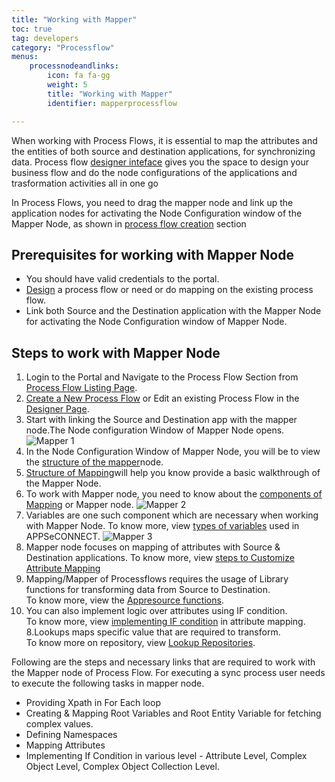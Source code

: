 ```yaml
---
title: "Working with Mapper"
toc: true
tag: developers
category: "Processflow"
menus: 
    processnodeandlinks:
        icon: fa fa-gg
        weight: 5
        title: "Working with Mapper" 
        identifier: mapperprocessflow 

---
```


When working with Process Flows, it is essential to map the attributes and the entities of both source and destination applications, for synchronizing data.
Process flow [designer inteface](/processflow/designer-processflow/) gives you the space to design your business flow
and do the node configurations of the applications and trasformation activities all in one go
 
In Process Flows, you need to drag the mapper node and link up the application nodes for activating the Node Configuration window 
of the Mapper Node, as shown in [process flow creation](/processflow/creating-processflow/) section

## Prerequisites for working with Mapper Node
* You should have valid credentials to the portal.
* [Design](/processflow/designer-processflow/) a process flow or need or do mapping on the existing process flow.
* Link both Source and the Destination application with the Mapper Node 
  for activating the Node Configuration window of Mapper Node.

## Steps to work with Mapper Node

1.	Login to the Portal and Navigate to the Process Flow Section from [Process Flow Listing Page](/processflow/processflow-listing-page/).        
2.	[Create a New Process Flow](/processflow/creating-processflow/) or Edit an existing Process Flow in the [Designer Page](/processflow/designer-processflow/).      
3. Start with linking  the Source and Destination app with the mapper node.The Node configuration Window of Mapper Node opens.
 ![Mapper 1](../../../staticfiles/processflow/media/mapper/mapper_1.png)   
4. In the Node Configuration Window of Mapper Node, you will be to view the 
   [structure of the mapper](/transformation/getting-started-with-mapping/#structure-of-mapping)node.  
5.	[Structure of Mapping](/transformation/getting-started-with-mapping/#structure-of-mapping)will help you know provide a 
basic walkthrough of the Mapper Node. 
6. To work with Mapper node, you need to know about the [components of Mapping](/transformation/understanding-components-of-mapping/) or Mapper node. 
![Mapper 2](../../../staticfiles/processflow/media/mapper/mapper_2.png)  
4.	Variables are one such component which are necessary when working with 
Mapper Node. To know more, view [types of variables](/transformation/types-of-variable/) used in APPSeCONNECT.
![Mapper 3](../../../staticfiles/processflow/media/mapper/mapper_3.png)
5.	Mapper node focuses on mapping of attributes with Source & Destination
applications. To know more, view [steps to Customize Attribute Mapping](/processflow/customising-attribute-mapping/)  
6.	Mapping/Mapper of Processflows requires the usage of Library functions for transforming data from Source to Destination.   
To know more, view the [Appresource functions](/transformation/using-library-methods/).  
7.	You can also implement logic over attributes using IF condition.   
To know more, view [implementing IF condition](/processflow/steps-to-define-logic-over-destination-mapping/) in attribute mapping.  
8.Lookups maps specific value that are required to transform.   
To know more on repository, view [Lookup Repositories](/processflow/implementing-lookup-in-mapping/).  


Following are the steps and necessary links that are required to work with the Mapper node of Process Flow.
For executing a sync process user needs to execute the following tasks in mapper node.

* Providing Xpath in For Each loop 
* Creating & Mapping Root Variables and Root Entity Variable for fetching complex values.
* Defining Namespaces
* Mapping Attributes
* Implementing If Condition in various level - Attribute Level, Complex Object Level, Complex Object Collection Level. 






 
